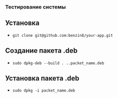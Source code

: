 ### Тестирование системы 
## Установка
- `git clone git@github.com:benzin8/your-app.git`
## Создание пакета .deb
- `sudo dpkg-deb --build . ..packet_name.deb`
## Установка пакета .deb
- `sudo dpkg -i packet_name.deb`
